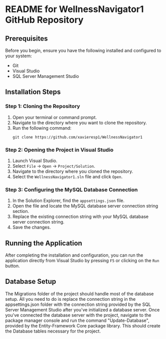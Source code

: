 # README for WellnessNavigator1 GitHub Repository
## Prerequisites
Before you begin, ensure you have the following installed and configured to your system:
- Git
- Visual Studio
- SQL Server Management Studio

## Installation Steps

### Step 1: Cloning the Repository
1. Open your terminal or command prompt.
2. Navigate to the directory where you want to clone the repository.
3. Run the following command:
   ```
   git clone https://github.com/xavieresp1/WellnessNavigator1
   ```
### Step 2: Opening the Project in Visual Studio
1. Launch Visual Studio.
2. Select `File` -> `Open` -> `Project/Solution`.
3. Navigate to the directory where you cloned the repository.
4. Select the `WellnessNavigator1.sln` file and click `Open`.

### Step 3: Configuring the MySQL Database Connection
1. In the Solution Explorer, find the `appsettings.json` file.
2. Open the file and locate the MySQL database server connection string section.
3. Replace the existing connection string with your MySQL database server connection string.
4. Save the changes.

## Running the Application
After completing the installation and configuration, you can run the application directly from Visual Studio by pressing `F5` or clicking on the `Run` button.

## Database Setup
The Migrations folder of the project should handle most of the database setup. All you need to do is replace the connection string in the appsettings.json folder with the connection string provided by the SQL Server Management Studio after you've initialized a database server. Once you've connected the database server with the project, navigate to the package manager console and run the command "Update-Database", provided by the Entity-Framework Core package library. This should create the Database tables necessary for the project.
